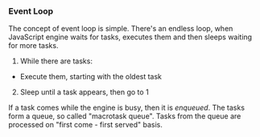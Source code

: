 ### Event Loop

The concept of event loop is simple. There's an endless loop, when JavaScript engine waits for tasks, executes them and then sleeps waiting for more tasks.

1. While there are tasks:
- Execute them, starting with the oldest task
2. Sleep until a task appears, then go to 1

If a task comes while the engine is busy, then it is <i>enqueued</i>. The tasks form a queue, so called "macrotask queue". Tasks from the queue are processed on "first come - first served" basis. 